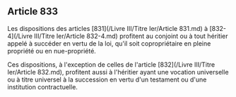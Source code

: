 Article 833
----
Les dispositions des articles [831](/Livre III/Titre Ier/Article 831.md) à [832-4](/Livre III/Titre Ier/Article 832-4.md) profitent au conjoint ou à tout
héritier appelé à succéder en vertu de la loi, qu'il soit copropriétaire en
pleine propriété ou en nue-propriété.

Ces dispositions, à l'exception de celles de l'article [832](/Livre III/Titre Ier/Article 832.md), profitent aussi à
l'héritier ayant une vocation universelle ou à titre universel à la succession
en vertu d'un testament ou d'une institution contractuelle.

